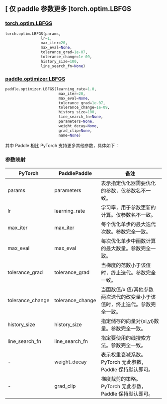 ## [ 仅 paddle 参数更多 ]torch.optim.LBFGS

### [torch.optim.LBFGS](https://pytorch.org/docs/stable/generated/torch.optim.LBFGS.html)

```python
torch.optim.LBFGS(params,
                lr=1,
                max_iter=20,
                max_eval=None,
                tolerance_grad=1e-07,
                tolerance_change=1e-09,
                history_size=100,
                line_search_fn=None)
```

### [paddle.optimizer.LBFGS](https://www.paddlepaddle.org.cn/documentation/docs/zh/develop/api/paddle/optimizer/LBFGS_cn.html)

```python
paddle.optimizer.LBFGS(learning_rate=1.0,
                        max_iter=20,
                        max_eval=None,
                        tolerance_grad=1e-07,
                        tolerance_change=1e-09,
                        history_size=100,
                        line_search_fn=None,
                        parameters=None,
                        weight_decay=None,
                        grad_clip=None,
                        name=None)
```

其中 Paddle 相比 PyTorch 支持更多其他参数，具体如下：

### 参数映射

| PyTorch                             | PaddlePaddle | 备注                                                                    |
| ----------------------------------- | ------------ | ----------------------------------------------------------------------- |
| params     | parameters           | 表示指定优化器需要优化的参数，仅参数名不一致。                      |
| lr     | learning_rate       | 学习率，用于参数更新的计算。仅参数名不一致。                          |
| max_iter   | max_iter   | 每个优化单步的最大迭代次数。参数完全一致。                       |
| max_eval       | max_eval     | 每次优化单步中函数计算的最大数量。参数完全一致。                           |
| tolerance_grad       | tolerance_grad    |  当梯度的范数小于该值时，终止迭代。参数完全一致。         |
| tolerance_change       | tolerance_change    |  当函数值/x 值/其他参数 两次迭代的改变量小于该值时，终止迭代。参数完全一致。         |
| history_size       | history_size    |  指定储存的向量对{si,yi}数量。参数完全一致。         |
| line_search_fn      | line_search_fn    |  指定要使用的线搜索方法。参数完全一致。         |
| -           | weight_decay     | 表示权重衰减系数。PyTorch 无此参数，Paddle 保持默认即可。         |
| -          | grad_clip            | 梯度裁剪的策略。 PyTorch 无此参数，Paddle 保持默认即可。       |
